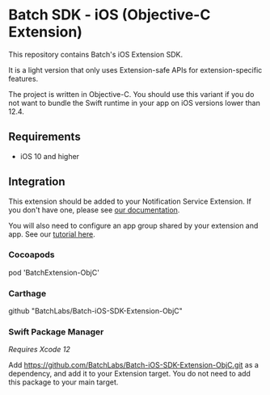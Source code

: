 # Batch SDK - iOS (Objective-C Extension)

This repository contains Batch's iOS Extension SDK.

It is a light version that only uses Extension-safe APIs for extension-specific features.

The project is written in Objective-C. You should use this variant if you do not want to bundle the Swift runtime in your app on iOS versions lower than 12.4.

## Requirements

- iOS 10 and higher

## Integration

This extension should be added to your Notification Service Extension. If you don't have one, please see [our documentation](https://doc.batch.com/ios/sdk-integration/rich-notifications-setup).

You will also need to configure an app group shared by your extension and app. See our [tutorial here](https://doc.batch.com/ios/advanced/app-groups).

### Cocoapods

pod 'BatchExtension-ObjC'

### Carthage

github "BatchLabs/Batch-iOS-SDK-Extension-ObjC"

### Swift Package Manager

_Requires Xcode 12_

Add https://github.com/BatchLabs/Batch-iOS-SDK-Extension-ObjC.git as a dependency, and add it to your Extension target.
You do not need to add this package to your main target.
